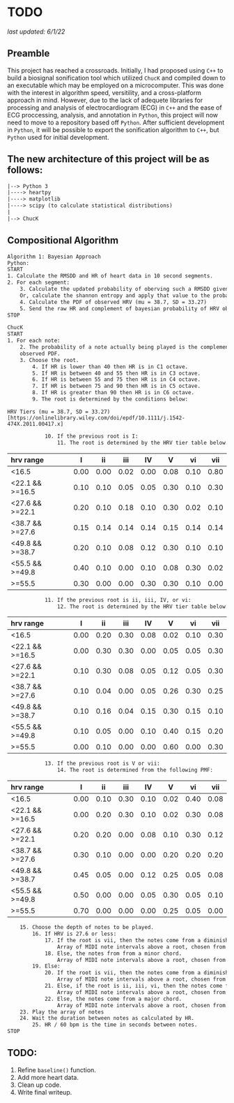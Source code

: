 # TODO

_last updated: 6/1/22_

## Preamble

This project has reached a crossroads. Initially, I had proposed using
`C++` to build a biosignal sonification tool which utilized `ChucK` and
compiled down to an executable which may be employed on a microcomputer.
This was done with the interest in algorithm speed, versitility, and a
cross-platform approach in mind. However, due to the lack of adequete
libraries for processing and analysis of electrocardiogram (ECG) in `C++`
and the ease of ECG proccessing, analysis, and annotation in `Python`,
this project will now need to move to a repository based off `Python`.
After sufficient development in `Python`, it will be possible to export
the sonification algorithm to `C++`, but `Python` used for initial development.

## The new architecture of this project will be as follows:

```txt
|--> Python 3
|----> heartpy
|----> matplotlib
|----> scipy (to calculate statistical distributions)
|
|--> ChucK
```

## Compositional Algorithm

```txt
Algorithm 1: Bayesian Approach
Python:
START
1. Calculate the RMSDD and HR of heart data in 10 second segments.
2. For each segment:
	3. Calculate the updated probability of oberving such a RMSDD given the prior (initially 0.5). TODO: How to calculate this and use this?
	Or, calculate the shannon entropy and apply that value to the probability that a chord is played.
	4. Calculate the PDF of observed HRV (mu = 38.7, SD = 33.27)
	5. Send the raw HR and complement of bayesian probability of HRV observation and PDF calculation to ChucK
STOP

ChucK
START
1. For each note:
	2. The probability of a note actually being played is the complement of the PDF of the
	observed PDF.
	3. Choose the root.
		4. If HR is lower than 40 then HR is in C1 octave.
		5. If HR is between 40 and 55 then HR is in C3 octave.
		6. If HR is between 55 and 75 then HR is in C4 octave.
		7. If HR is between 75 and 90 then HR is in C5 octave.
		8. If HR is greater than 90 then HR is in C6 octave.
		9. The root is determined by the conditions below:
```

`HRV Tiers (mu = 38.7, SD = 33.27) [https://onlinelibrary.wiley.com/doi/epdf/10.1111/j.1542-474X.2011.00417.x]`

```txt
			10. If the previous root is I:
				11. The root is determined by the HRV tier table below.
```

| hrv range       |  I   |  ii  | iii  |  IV  |  V   |  vi  | vii  |
| :-------------- | :--: | :--: | :--: | :--: | :--: | :--: | :--: |
| <16.5           | 0.00 | 0.00 | 0.02 | 0.00 | 0.08 | 0.10 | 0.80 |
| <22.1 && >=16.5 | 0.10 | 0.10 | 0.05 | 0.05 | 0.30 | 0.10 | 0.30 |
| <27.6 && >=22.1 | 0.20 | 0.10 | 0.18 | 0.10 | 0.30 | 0.02 | 0.10 |
| <38.7 && >=27.6 | 0.15 | 0.14 | 0.14 | 0.14 | 0.15 | 0.14 | 0.14 |
| <49.8 && >=38.7 | 0.20 | 0.10 | 0.08 | 0.12 | 0.30 | 0.10 | 0.10 |
| <55.5 && >=49.8 | 0.40 | 0.10 | 0.00 | 0.10 | 0.08 | 0.30 | 0.02 |
| >=55.5          | 0.30 | 0.00 | 0.00 | 0.30 | 0.30 | 0.10 | 0.00 |

```txt
			11. If the previous root is ii, iii, IV, or vi:
				12. The root is determined by the HRV tier table below.
```

| hrv range       |  I   |  ii  | iii  |  IV  |  V   |  vi  | vii  |
| :-------------- | :--: | :--: | :--: | :--: | :--: | :--: | :--: |
| <16.5           | 0.00 | 0.20 | 0.30 | 0.08 | 0.02 | 0.10 | 0.30 |
| <22.1 && >=16.5 | 0.00 | 0.30 | 0.30 | 0.00 | 0.05 | 0.05 | 0.30 |
| <27.6 && >=22.1 | 0.10 | 0.30 | 0.08 | 0.05 | 0.12 | 0.05 | 0.30 |
| <38.7 && >=27.6 | 0.10 | 0.04 | 0.00 | 0.05 | 0.26 | 0.30 | 0.25 |
| <49.8 && >=38.7 | 0.10 | 0.16 | 0.04 | 0.15 | 0.30 | 0.15 | 0.10 |
| <55.5 && >=49.8 | 0.10 | 0.05 | 0.00 | 0.10 | 0.40 | 0.15 | 0.20 |
| >=55.5          | 0.00 | 0.10 | 0.00 | 0.00 | 0.60 | 0.00 | 0.30 |

```txt
			13. If the previous root is V or vii:
				14. The root is determined from the following PMF:
```

| hrv range       |  I   |  ii  | iii  |  IV  |  V   |  vi  | vii  |
| :-------------- | :--: | :--: | :--: | :--: | :--: | :--: | :--: |
| <16.5           | 0.00 | 0.10 | 0.30 | 0.10 | 0.02 | 0.40 | 0.08 |
| <22.1 && >=16.5 | 0.00 | 0.20 | 0.30 | 0.10 | 0.02 | 0.30 | 0.08 |
| <27.6 && >=22.1 | 0.20 | 0.20 | 0.00 | 0.08 | 0.10 | 0.30 | 0.12 |
| <38.7 && >=27.6 | 0.30 | 0.10 | 0.00 | 0.00 | 0.20 | 0.20 | 0.20 |
| <49.8 && >=38.7 | 0.45 | 0.05 | 0.00 | 0.12 | 0.25 | 0.05 | 0.08 |
| <55.5 && >=49.8 | 0.50 | 0.00 | 0.00 | 0.05 | 0.30 | 0.05 | 0.10 |
| >=55.5          | 0.70 | 0.00 | 0.00 | 0.00 | 0.25 | 0.05 | 0.00 |

```txt
	15. Choose the depth of notes to be played.
		16. If HRV is 27.6 or less:
			17. If the root is vii, then the notes come from a diminished chord.
				Array of MIDI note intervals above a root, chosen from randomly: [0, 3, 6, 12, -6, 15]
			18. Else, the notes from from a minor chord.
				Array of MIDI note intervals above a root, chosen from randomly: [0, 3, 7, 12, -5, 15]
		19. Else:
			20. If the root is vii, then the notes come from a diminished chord.
				Array of MIDI note intervals above a root, chosen from randomly: [0, 3, 6, 12, -6, 15]
			21. Else, if the root is ii, iii, vi, then the notes come from a minor chord.
				Array of MIDI note intervals above a root, chosen from randomly: [0, 3, 7, 12, -5, 15]
			22. Else, the notes come from a major chord.
				Array of MIDI note intervals above a root, chosen from randomly: [0, 4, 7, 12, -5, 16]
	23. Play the array of notes
	24. Wait the duration between notes as calculated by HR.
		25. HR / 60 bpm is the time in seconds between notes.
STOP
```

## TODO:

1. Refine `baseline()` function.
2. Add more heart data.
3. Clean up code.
4. Write final writeup.
